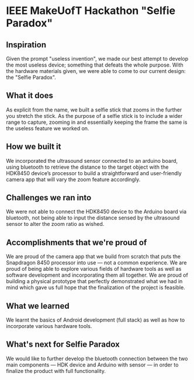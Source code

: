 # IEEE MakeUofT Hackathon "Selfie Paradox"

## Inspiration
Given the prompt "useless invention", we made our best attempt to develop the most useless device; something that defeats the whole purpose. With the hardware materials given, we were able to come to our current design: the "Selfie Paradox". 

## What it does
As explicit from the name, we built a selfie stick that zooms in the further you stretch the stick. As the purpose of a selfie stick is to include a wider range to capture, zooming in and essentially keeping the frame the same is the useless feature we worked on. 

## How we built it
We incorporated the ultrasound sensor connected to an arduino board, using bluetooth to retrieve the distance to the target object with the HDK8450 device’s processor to build a straightforward and user-friendly camera app that will vary the zoom feature accordingly. 

## Challenges we ran into
We were not able to connect the HDK8450 device to the Arduino board via bluetooth, not being able to input the distance sensed by the ultrasound sensor to alter the zoom ratio as wished.

## Accomplishments that we're proud of
We are proud of the camera app that we build from scratch that puts the Snapdragon 8450 processor into use — not a common experience.
We are proud of being able to explore various fields of hardware tools as well as software development and incorporating them all together.
We are proud of building a physical prototype that perfectly demonstrated what we had in mind which gave us full hope that the finalization of the project is feasible.

## What we learned
We learnt the basics of Android development (full stack) as well as how to incorporate various hardware tools.

## What's next for Selfie Paradox
We would like to further develop the bluetooth connection between the two main components — HDK device and Arduino with sensor —  in order to finalize the product with full functionality. 

